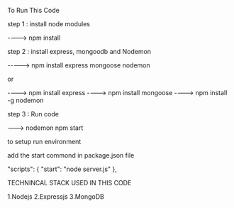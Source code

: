 To Run This Code 

step 1 : install node modules

----> npm install

step 2 : install express, mongoodb and Nodemon

-----> npm install express mongoose nodemon

or 

----> npm install express
----> npm install mongoose
----> npm install -g nodemon

step 3 : Run code

---> nodemon npm start

to setup run environment 

add the start commond in package.json file

 "scripts": {
    "start": "node server.js"
  },

TECHNINCAL STACK USED IN THIS CODE

1.Nodejs
2.Expressjs
3.MongoDB   